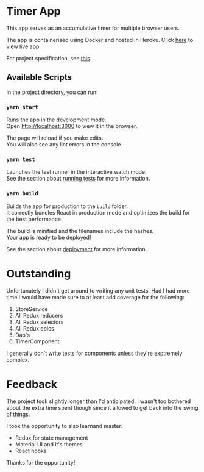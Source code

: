 # Timer App

This app serves as an accumulative timer for multiple browser users.

The app is containerised using Docker and hosted in Heroku. Click [here](https://mvst-timer.herokuapp.com) to view live app.

For project specification, see [this](https://www.notion.so/Timer-Code-challenge-9e8a470a0fd54a80aee2228ddab08a2e).

## Available Scripts

In the project directory, you can run:

### `yarn start`

Runs the app in the development mode.\
Open [http://localhost:3000](http://localhost:3000) to view it in the browser.

The page will reload if you make edits.\
You will also see any lint errors in the console.

### `yarn test`

Launches the test runner in the interactive watch mode.\
See the section about [running tests](https://facebook.github.io/create-react-app/docs/running-tests) for more information.

### `yarn build`

Builds the app for production to the `build` folder.\
It correctly bundles React in production mode and optimizes the build for the best performance.

The build is minified and the filenames include the hashes.\
Your app is ready to be deployed!

See the section about [deployment](https://facebook.github.io/create-react-app/docs/deployment) for more information.

# Outstanding

Unfortunately I didn't get around to writing any unit tests. Had I had more time I would have made sure to at least add coverage for the following:

1. StoreService
2. All Redux reducers
3. All Redux selectors
4. All Redux epics
5. Dao's
6. TimerComponent

I generally don't write tests for components unless they're exptremely complex.

# Feedback

The project took slightly longer than I'd anticipated. I wasn't too bothered about the extra time spent though since it allowed to get back into the swing of things.

I took the opportunity to also learnand master: 
- Redux for state management
- Material UI and it's themes
- React hooks

Thanks for the opportunity!